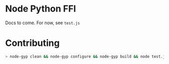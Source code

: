 # Node Python FFI
Docs to come.
For now, see `test.js`


# Contributing

```bash
> node-gyp clean && node-gyp configure && node-gyp build && node test.js
```
